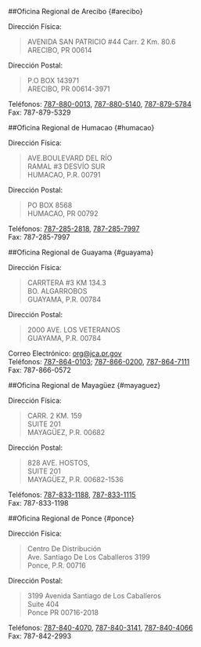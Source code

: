 ##Oficina Regional de Arecibo {#arecibo}
 
Dirección Física:
  
> AVENIDA SAN PATRICIO #44 Carr. 2 Km. 80.6  
ARECIBO, PR 00614

Dirección Postal:  

> P.O BOX 143971  
ARECIBO, PR  00614-3971

Teléfonos: [787-880-0013][2], [787-880-5140][3], [787-879-5784][4]  
Fax: 787-879-5329  
 	
##Oficina Regional de Humacao {#humacao}
 
Dirección Física:  

> AVE.BOULEVARD DEL RÍO  
RAMAL #3 DESVÍO SUR  
HUMACAO, P.R. 00791  
  
Dirección Postal:  

> PO BOX 8568  
HUMACAO, PR 00792  

Teléfonos: [787-285-2818][5], [787-285-7997][6]  
Fax: 787-285-7997  
 	
##Oficina Regional de Guayama {#guayama}
 
Dirección Física:

>CARRTERA #3 KM 134.3  
BO. ALGARROBOS  
GUAYAMA, P.R. 00784  

Dirección Postal:

>2000 AVE. LOS VETERANOS  
GUAYAMA, P.R. 00784  

Correo Electrónico: [org@jca.pr.gov][1]    
Teléfonos: [787-864-0103][7]; [787-866-0200][8], [787-864-7111][9]  
Fax:  787-866-0572  

##Oficina Regional de Mayagüez {#mayaguez}
 
Dirección Física:

>CARR. 2 KM. 159   
SUITE 201  
MAYAGÜEZ, P.R. 00682  

Dirección Postal:

>828 AVE. HOSTOS,   
SUITE 201  
MAYAGÜEZ, P.R. 00682-1536  

Teléfonos: [787-833-1188][10], [787-833-1115][11]  
Fax: 787-833-1198  
 	
##Oficina Regional de Ponce {#ponce}
 
Dirección Física:

>Centro De Distribución  
Ave. Santiago De Los Caballeros 3199  
Ponce, P.R. 00716  

Dirección Postal:

> 3199 Avenida Santiago de Los Caballeros  
Suite 404  
Ponce PR  00716-2018   

Teléfonos: [787-840-4070][12], [787-840-3141][13], [787-840-4066][14]  
Fax: 787-842-2993  


[1]:http://mailto:org@jca.pr.gov
[2]:tel:+17878800013
[3]:tel:+17878805140
[4]:tel:+17878795784
[5]:tel:+17872852818
[6]:tel:+17872857997
[7]:tel:+17878640103
[8]:tel:+17878660200
[9]:tel:+17878647111
[10]:tel:+17878331188
[11]:tel:+17878331115
[12]:tel:+17878404070
[13]:tel:+17878403141
[14]:tel:+17878404066